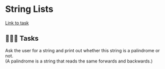 # String Lists  
[Link to task](https://www.practicepython.org/exercise/2014/03/12/06-string-lists.html)

## 💼💼💼 Tasks
Ask the user for a string and print out whether this string is a palindrome or not.\
(A palindrome is a string that reads the same forwards and backwards.)
